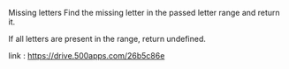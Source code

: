Missing letters
Find the missing letter in the passed letter range and return it.

If all letters are present in the range, return undefined.

link : https://drive.500apps.com/26b5c86e